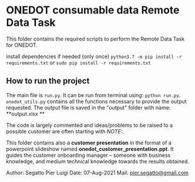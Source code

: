 # ONEDOT consumable data Remote Data TaskThis folder contains the required scripts to perform the Remote Data Task forONEDOT.install dependencies if needed (only once)`python3.7 -m pip install -r requirements.txt`or`sudo pip install -r requirements.txt`## How to run the projectThe main file is `run.py`. It can be run from terminal using: `python run.py`.`onedot_utils.py` contains all the functions necessary to provide the outputrequested. The output file is saved in the "output" folder with name:**output.xlsx **The code is largely commented and ideas/problems to be raised to a possiblecustomer are often starting with *NOTE:*.This folder contains also a **customer presentation** in the format of a powerpointslideshow named **onedot_customer_presentation.ppt**.It guides the customer onboarding manager – someone with business knowledge,and medium technical knowledge towards the results obtained.Author: Segatto Pier LuigiDate: 07-Aug-2021Mail: pier.segatto@gmail.com